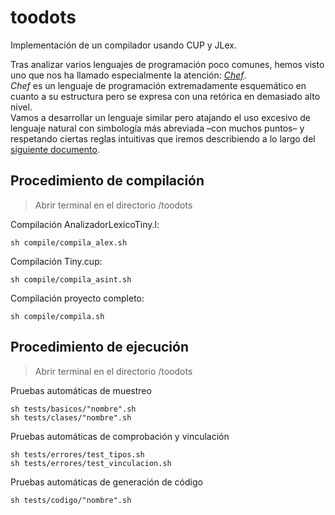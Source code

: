 # toodots

Implementación de un compilador usando CUP y JLex.

Tras analizar varios lenguajes de programación poco comunes, hemos visto uno que nos ha llamado especialmente la atención: [*Chef*](http://progopedia.com/language/chef/).  
*Chef* es un lenguaje de programación extremadamente esquemático en cuanto a su estructura pero se expresa con una retórica en demasiado alto nivel.  
Vamos a desarrollar un lenguaje similar pero atajando el uso excesivo de lenguaje natural con simbología más abreviada –con muchos puntos– y respetando ciertas reglas intuitivas que iremos describiendo a lo largo del [siguiente documento](https://github.com/martinfdezdg/Custom-Programming-Language/blob/main/toodots_doc.pdf).

## Procedimiento de compilación
> Abrir terminal en el directorio /toodots

Compilación AnalizadorLexicoTiny.l:
```shell
sh compile/compila_alex.sh
```

Compilación Tiny.cup:
```shell
sh compile/compila_asint.sh
```

Compilación proyecto completo:
```shell
sh compile/compila.sh
```

## Procedimiento de ejecución
> Abrir terminal en el directorio /toodots

Pruebas automáticas de muestreo
```shell
sh tests/basicos/"nombre".sh
sh tests/clases/"nombre".sh
```

Pruebas automáticas de comprobación y vinculación
```shell
sh tests/errores/test_tipos.sh
sh tests/errores/test_vinculacion.sh
```

Pruebas automáticas de generación de código
```shell
sh tests/codigo/"nombre".sh
```

